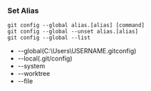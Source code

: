 ### Set Alias
````
git config --global alias.[alias] [command]
git config --global --unset alias.[alias]
git config --global --list
````
- --global(C:\Users\USERNAME\.gitconfig)
- --local(.git/config)
- --system
- --worktree
- --file

